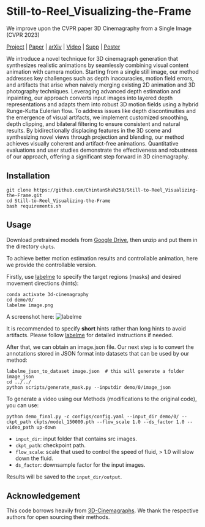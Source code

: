 # Still-to-Reel_Visualizing-the-Frame
We improve upon the CVPR paper 3D Cinemagraphy from a Single Image (CVPR 2023)

[Project](https://xingyi-li.github.io/3d-cinemagraphy/) | [Paper](https://github.com/xingyi-li/3d-cinemagraphy/blob/main/pdf/3d-cinemagraphy-paper.pdf) | [arXiv](https://arxiv.org/abs/2303.05724) | [Video](https://youtu.be/sqCy7ffTEEY) | [Supp](https://github.com/xingyi-li/3d-cinemagraphy/blob/main/pdf/3d-cinemagraphy-supp.pdf) | [Poster](https://github.com/xingyi-li/3d-cinemagraphy/blob/main/pdf/3d-cinemagraphy-poster.pdf)

We introduce a novel technique for 3D cinemagraph generation that synthesizes realistic animations by seamlessly combining visual content animation with camera motion. Starting from a single still image, our method addresses key challenges such as depth inaccuracies, motion field errors, and artifacts that arise when naively merging existing 2D animation and 3D photography techniques. Leveraging advanced
depth estimation and inpainting, our approach converts input images into layered depth representations and adapts them into robust 3D motion fields using a hybrid Runge-Kutta Eulerian flow. To address issues like depth discontinuities and the emergence of visual artifacts, we implement customized smoothing, depth clipping, and bilateral filtering to ensure consistent and natural results.
By bidirectionally displacing features in the 3D scene and synthesizing novel views through projection and blending, our method achieves visually coherent and artifact-free animations. Quantitative evaluations and user studies demonstrate the effectiveness and robustness
of our approach, offering a significant step forward in 3D cinemagraphy.

## Installation
```
git clone https://github.com/ChintanShah258/Still-to-Reel_Visualizing-the-Frame.git
cd Still-to-Reel_Visualizing-the-Frame
bash requirements.sh
```

## Usage
Download pretrained models from [Google Drive](https://drive.google.com/file/d/1ROxvB7D-vNYl4eYmIzZ5Gitg84amMd19/view?usp=sharing), then unzip and put them in the directory `ckpts`.

To achieve better motion estimation results and controllable animation, here we provide the controllable version. 

Firstly, use [labelme](https://github.com/wkentaro/labelme) to specify the target regions (masks) and desired movement directions (hints): 
```shell
conda activate 3d-cinemagraphy
cd demo/0/
labelme image.png
```
A screenshot here:
![labelme](Still-to-Reel_Visualizing-the-Frame/assets/labelme.png)

It is recommended to specify **short** hints rather than long hints to avoid artifacts. Please follow [labelme](https://github.com/wkentaro/labelme) for detailed instructions if needed.

After that, we can obtain an image.json file. Our next step is to convert the annotations stored in JSON format into datasets that can be used by our method:
```shell
labelme_json_to_dataset image.json  # this will generate a folder image_json
cd ../../
python scripts/generate_mask.py --inputdir demo/0/image_json
```

To generate a video using our Methods (modifications to the original code), you can use:
```shell
python demo_final.py -c configs/config.yaml --input_dir demo/0/ --ckpt_path ckpts/model_150000.pth --flow_scale 1.0 --ds_factor 1.0 --video_path up-down
```
- `input_dir`: input folder that contains src images.
- `ckpt_path`: checkpoint path.
- `flow_scale`: scale that used to control the speed of fluid, > 1.0 will slow down the fluid.
- `ds_factor`: downsample factor for the input images.

Results will be saved to the `input_dir/output`.

## Acknowledgement
This code borrows heavily from [3D-Cinemagraphs](https://github.com/xingyi-li/3d-cinemagraphy). We thank the respective authors for open sourcing their methods.
